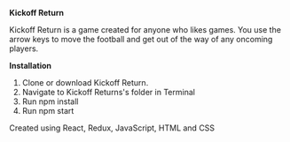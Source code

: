 **Kickoff Return**

Kickoff Return is a game created for anyone who likes games.  You use the arrow keys to move the football and get out of the way of any oncoming players.

**Installation**

1. Clone or download Kickoff Return.
2. Navigate to Kickoff Returns's folder in Terminal
3. Run npm install 
4. Run npm start


Created using React, Redux, JavaScript, HTML and CSS